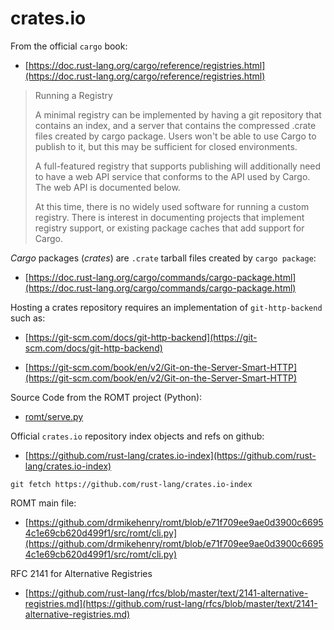# crates.io

From the official `cargo` book:

* [https://doc.rust-lang.org/cargo/reference/registries.html](https://doc.rust-lang.org/cargo/reference/registries.html)

> Running a Registry
>
> A minimal registry can be implemented by having a git repository that contains an index, and a server that contains the compressed .crate files created by cargo package. Users won't be able to use Cargo to publish to it, but this may be sufficient for closed environments.
>
> A full-featured registry that supports publishing will additionally need to have a web API service that conforms to the API used by Cargo. The web API is documented below.
>
> At this time, there is no widely used software for running a custom registry. There is interest in documenting projects that implement registry support, or existing package caches that add support for Cargo.

*Cargo* packages (*crates*) are `.crate` tarball files created by `cargo package`:

* [https://doc.rust-lang.org/cargo/commands/cargo-package.html](https://doc.rust-lang.org/cargo/commands/cargo-package.html)

Hosting a crates repository requires an implementation of `git-http-backend` such as:

* [https://git-scm.com/docs/git-http-backend](https://git-scm.com/docs/git-http-backend)

* [https://git-scm.com/book/en/v2/Git-on-the-Server-Smart-HTTP](https://git-scm.com/book/en/v2/Git-on-the-Server-Smart-HTTP)

Source Code from the ROMT project (Python):

* [romt/serve.py](https://github.com/drmikehenry/romt/blob/e71f709ee9ae0d3900c66954c1e69cb620d499f1/src/romt/serve.py)

Official `crates.io` repository index objects and refs on github:

* [https://github.com/rust-lang/crates.io-index](https://github.com/rust-lang/crates.io-index)

`git fetch https://github.com/rust-lang/crates.io-index`

ROMT main file:

* [https://github.com/drmikehenry/romt/blob/e71f709ee9ae0d3900c66954c1e69cb620d499f1/src/romt/cli.py](https://github.com/drmikehenry/romt/blob/e71f709ee9ae0d3900c66954c1e69cb620d499f1/src/romt/cli.py)

RFC 2141 for Alternative Registries

* [https://github.com/rust-lang/rfcs/blob/master/text/2141-alternative-registries.md](https://github.com/rust-lang/rfcs/blob/master/text/2141-alternative-registries.md)
